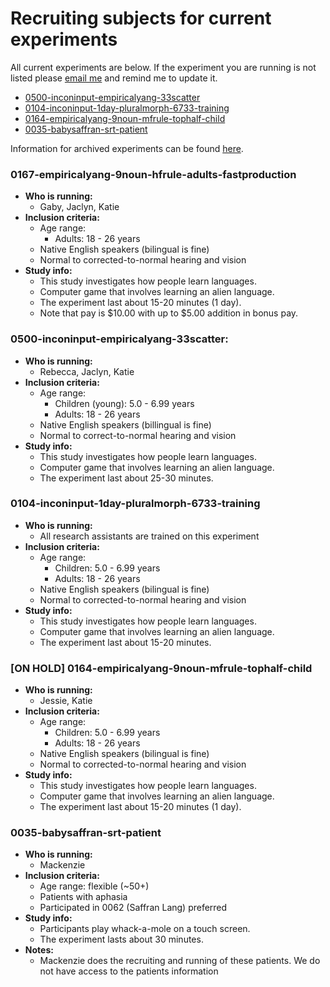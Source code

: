 # Recruiting subjects for current experiments

All current experiments are below.  If the experiment you are running is not listed please [email me](mailto:kathryn.schuler@gmail.com) and remind me to update it.

* [0500-inconinput-empiricalyang-33scatter](#0500-inconinput-empiricalyang-33scatter)
* [0104-inconinput-1day-pluralmorph-6733-training](#0104-inconinput-1day-pluralmorph-6733-training)
* [0164-empiricalyang-9noun-mfrule-tophalf-child](#0164-empiricalyang-9noun-mfrule-tophalf-child)
* [0035-babysaffran-srt-patient](#0035-babysaffran-srt-patient)

Information for archived experiments can be found [here]().


### 0167-empiricalyang-9noun-hfrule-adults-fastproduction

* **Who is running:**
  * Gaby, Jaclyn, Katie
* **Inclusion criteria:**
  * Age range:
    * Adults: 18 - 26 years
  * Native English speakers \(bilingual is fine\)
  * Normal to corrected-to-normal hearing and vision
* **Study info:**
  * This study investigates how people learn languages.
  * Computer game that involves learning an alien language.
  * The experiment last about 15-20 minutes \(1 day\).
  * Note that pay is $10.00 with up to $5.00 addition in bonus pay.



### 0500-inconinput-empiricalyang-33scatter:

* **Who is running:**
  * Rebecca, Jaclyn, Katie
* **Inclusion criteria:**
  * Age range:
    * Children \(young\): 5.0 - 6.99 years
    * Adults: 18 - 26 years
  * Native English speakers \(billingual is fine\)
  * Normal to correct-to-normal hearing and vision
* **Study info:**
  * This study investigates how people learn languages.
  * Computer game that involves learning an alien language.
  * The experiment last about 25-30 minutes.


### 0104-inconinput-1day-pluralmorph-6733-training
* **Who is running:**
  * All research assistants are trained on this experiment
* **Inclusion criteria:**
  * Age range:
    * Children: 5.0 - 6.99 years
    * Adults: 18 - 26 years
  * Native English speakers \(bilingual is fine\)
  * Normal to corrected-to-normal hearing and vision
* **Study info:**
  * This study investigates how people learn languages.
  * Computer game that involves learning an alien language.
  * The experiment last about 15-20 minutes.


### \[ON HOLD\] 0164-empiricalyang-9noun-mfrule-tophalf-child

* **Who is running:**
  * Jessie, Katie
* **Inclusion criteria:**
  * Age range:
    * Children: 5.0 - 6.99 years
    * Adults: 18 - 26 years
  * Native English speakers \(bilingual is fine\)
  * Normal to corrected-to-normal hearing and vision
* **Study info:**
  * This study investigates how people learn languages.
  * Computer game that involves learning an alien language.
  * The experiment last about 15-20 minutes \(1 day\).

### 0035-babysaffran-srt-patient

* **Who is running:**
  * Mackenzie
* **Inclusion criteria:**
  * Age range: flexible \(~50+\)
  * Patients with aphasia
  * Participated in 0062 \(Saffran Lang\) preferred
* **Study info:**
  * Participants play whack-a-mole on a touch screen.
  * The experiment lasts about 30 minutes.
* **Notes:**
  * Mackenzie does the recruiting and running of these patients.  We do not have access to the patients information



